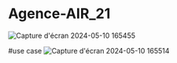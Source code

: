 # Agence-AIR_21
![Capture d'écran 2024-05-10 165455](https://github.com/hamzahamichan/Agence-AIR_21/assets/157011643/23e6130d-dfe2-4d9d-ac5a-d404432a766e)

#use case
![Capture d'écran 2024-05-10 165514](https://github.com/hamzahamichan/Agence-AIR_21/assets/157011643/7a46c4dc-e2b4-4f4a-b0dc-fb6f5256f108)
